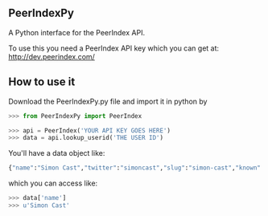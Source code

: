 PeerIndexPy
------------------

A Python interface for the PeerIndex API.

To use this you need a PeerIndex API key which 
    you can get at: http://dev.peerindex.com/

How to use it
------------------

Download the PeerIndexPy.py file and import it in python by

```python
>>> from PeerIndexPy import PeerIndex

>>> api = PeerIndex('YOUR API KEY GOES HERE')
>>> data = api.lookup_userid('THE USER ID')
```

You'll have a data object like:

```python
{"name":"Simon Cast","twitter":"simoncast","slug":"simon-cast","known":1,"authority":40,"activity":46,"audience":46,"peerindex":41,"url":"http:\/\/pi.mu\/4","topics":["entrepreneurship","peer influence","product management","london","seedcamp"]}
```

which you can access like: 

```python
>>> data['name']
>>> u'Simon Cast'
```